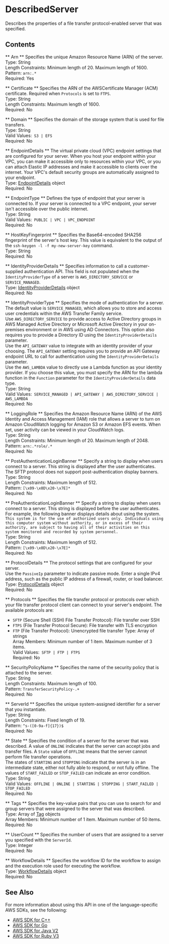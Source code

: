 # DescribedServer<a name="API_DescribedServer"></a>

Describes the properties of a file transfer protocol\-enabled server that was specified\.

## Contents<a name="API_DescribedServer_Contents"></a>

 ** Arn **   <a name="TransferFamily-Type-DescribedServer-Arn"></a>
Specifies the unique Amazon Resource Name \(ARN\) of the server\.  
Type: String  
Length Constraints: Minimum length of 20\. Maximum length of 1600\.  
Pattern: `arn:.*`   
Required: Yes

 ** Certificate **   <a name="TransferFamily-Type-DescribedServer-Certificate"></a>
Specifies the ARN of the AWSCertificate Manager \(ACM\) certificate\. Required when `Protocols` is set to `FTPS`\.  
Type: String  
Length Constraints: Maximum length of 1600\.  
Required: No

 ** Domain **   <a name="TransferFamily-Type-DescribedServer-Domain"></a>
Specifies the domain of the storage system that is used for file transfers\.  
Type: String  
Valid Values:` S3 | EFS`   
Required: No

 ** EndpointDetails **   <a name="TransferFamily-Type-DescribedServer-EndpointDetails"></a>
The virtual private cloud \(VPC\) endpoint settings that are configured for your server\. When you host your endpoint within your VPC, you can make it accessible only to resources within your VPC, or you can attach Elastic IP addresses and make it accessible to clients over the internet\. Your VPC's default security groups are automatically assigned to your endpoint\.  
Type: [EndpointDetails](API_EndpointDetails.md) object  
Required: No

 ** EndpointType **   <a name="TransferFamily-Type-DescribedServer-EndpointType"></a>
Defines the type of endpoint that your server is connected to\. If your server is connected to a VPC endpoint, your server isn't accessible over the public internet\.  
Type: String  
Valid Values:` PUBLIC | VPC | VPC_ENDPOINT`   
Required: No

 ** HostKeyFingerprint **   <a name="TransferFamily-Type-DescribedServer-HostKeyFingerprint"></a>
Specifies the Base64\-encoded SHA256 fingerprint of the server's host key\. This value is equivalent to the output of the `ssh-keygen -l -f my-new-server-key` command\.  
Type: String  
Required: No

 ** IdentityProviderDetails **   <a name="TransferFamily-Type-DescribedServer-IdentityProviderDetails"></a>
Specifies information to call a customer\-supplied authentication API\. This field is not populated when the `IdentityProviderType` of a server is `AWS_DIRECTORY_SERVICE` or `SERVICE_MANAGED`\.  
Type: [IdentityProviderDetails](API_IdentityProviderDetails.md) object  
Required: No

 ** IdentityProviderType **   <a name="TransferFamily-Type-DescribedServer-IdentityProviderType"></a>
Specifies the mode of authentication for a server\. The default value is `SERVICE_MANAGED`, which allows you to store and access user credentials within the AWS Transfer Family service\.  
Use `AWS_DIRECTORY_SERVICE` to provide access to Active Directory groups in AWS Managed Active Directory or Microsoft Active Directory in your on\-premises environment or in AWS using AD Connectors\. This option also requires you to provide a Directory ID using the `IdentityProviderDetails` parameter\.  
Use the `API_GATEWAY` value to integrate with an identity provider of your choosing\. The `API_GATEWAY` setting requires you to provide an API Gateway endpoint URL to call for authentication using the `IdentityProviderDetails` parameter\.  
Use the `AWS_LAMBDA` value to directly use a Lambda function as your identity provider\. If you choose this value, you must specify the ARN for the lambda function in the `Function` parameter for the `IdentityProviderDetails` data type\.  
Type: String  
Valid Values:` SERVICE_MANAGED | API_GATEWAY | AWS_DIRECTORY_SERVICE | AWS_LAMBDA`   
Required: No

 ** LoggingRole **   <a name="TransferFamily-Type-DescribedServer-LoggingRole"></a>
Specifies the Amazon Resource Name \(ARN\) of the AWS Identity and Access Management \(IAM\) role that allows a server to turn on Amazon CloudWatch logging for Amazon S3 or Amazon EFS events\. When set, user activity can be viewed in your CloudWatch logs\.  
Type: String  
Length Constraints: Minimum length of 20\. Maximum length of 2048\.  
Pattern: `arn:.*role/.*`   
Required: No

 ** PostAuthenticationLoginBanner **   <a name="TransferFamily-Type-DescribedServer-PostAuthenticationLoginBanner"></a>
Specify a string to display when users connect to a server\. This string is displayed after the user authenticates\.  
The SFTP protocol does not support post\-authentication display banners\.
Type: String  
Length Constraints: Maximum length of 512\.  
Pattern: `[\x09-\x0D\x20-\x7E]*`   
Required: No

 ** PreAuthenticationLoginBanner **   <a name="TransferFamily-Type-DescribedServer-PreAuthenticationLoginBanner"></a>
Specify a string to display when users connect to a server\. This string is displayed before the user authenticates\. For example, the following banner displays details about using the system\.  
 `This system is for the use of authorized users only. Individuals using this computer system without authority, or in excess of their authority, are subject to having all of their activities on this system monitored and recorded by system personnel.`   
Type: String  
Length Constraints: Maximum length of 512\.  
Pattern: `[\x09-\x0D\x20-\x7E]*`   
Required: No

 ** ProtocolDetails **   <a name="TransferFamily-Type-DescribedServer-ProtocolDetails"></a>
 The protocol settings that are configured for your server\.   
 Use the `PassiveIp` parameter to indicate passive mode\. Enter a single IPv4 address, such as the public IP address of a firewall, router, or load balancer\.   
Type: [ProtocolDetails](API_ProtocolDetails.md) object  
Required: No

 ** Protocols **   <a name="TransferFamily-Type-DescribedServer-Protocols"></a>
Specifies the file transfer protocol or protocols over which your file transfer protocol client can connect to your server's endpoint\. The available protocols are:  
+  `SFTP` \(Secure Shell \(SSH\) File Transfer Protocol\): File transfer over SSH
+  `FTPS` \(File Transfer Protocol Secure\): File transfer with TLS encryption
+  `FTP` \(File Transfer Protocol\): Unencrypted file transfer
Type: Array of strings  
Array Members: Minimum number of 1 item\. Maximum number of 3 items\.  
Valid Values:` SFTP | FTP | FTPS`   
Required: No

 ** SecurityPolicyName **   <a name="TransferFamily-Type-DescribedServer-SecurityPolicyName"></a>
Specifies the name of the security policy that is attached to the server\.  
Type: String  
Length Constraints: Maximum length of 100\.  
Pattern: `TransferSecurityPolicy-.+`   
Required: No

 ** ServerId **   <a name="TransferFamily-Type-DescribedServer-ServerId"></a>
Specifies the unique system\-assigned identifier for a server that you instantiate\.  
Type: String  
Length Constraints: Fixed length of 19\.  
Pattern: `^s-([0-9a-f]{17})$`   
Required: No

 ** State **   <a name="TransferFamily-Type-DescribedServer-State"></a>
Specifies the condition of a server for the server that was described\. A value of `ONLINE` indicates that the server can accept jobs and transfer files\. A `State` value of `OFFLINE` means that the server cannot perform file transfer operations\.  
The states of `STARTING` and `STOPPING` indicate that the server is in an intermediate state, either not fully able to respond, or not fully offline\. The values of `START_FAILED` or `STOP_FAILED` can indicate an error condition\.  
Type: String  
Valid Values:` OFFLINE | ONLINE | STARTING | STOPPING | START_FAILED | STOP_FAILED`   
Required: No

 ** Tags **   <a name="TransferFamily-Type-DescribedServer-Tags"></a>
Specifies the key\-value pairs that you can use to search for and group servers that were assigned to the server that was described\.  
Type: Array of [Tag](API_Tag.md) objects  
Array Members: Minimum number of 1 item\. Maximum number of 50 items\.  
Required: No

 ** UserCount **   <a name="TransferFamily-Type-DescribedServer-UserCount"></a>
Specifies the number of users that are assigned to a server you specified with the `ServerId`\.  
Type: Integer  
Required: No

 ** WorkflowDetails **   <a name="TransferFamily-Type-DescribedServer-WorkflowDetails"></a>
Specifies the workflow ID for the workflow to assign and the execution role used for executing the workflow\.  
Type: [WorkflowDetails](API_WorkflowDetails.md) object  
Required: No

## See Also<a name="API_DescribedServer_SeeAlso"></a>

For more information about using this API in one of the language\-specific AWS SDKs, see the following:
+  [AWS SDK for C\+\+](https://docs.aws.amazon.com/goto/SdkForCpp/transfer-2018-11-05/DescribedServer) 
+  [AWS SDK for Go](https://docs.aws.amazon.com/goto/SdkForGoV1/transfer-2018-11-05/DescribedServer) 
+  [AWS SDK for Java V2](https://docs.aws.amazon.com/goto/SdkForJavaV2/transfer-2018-11-05/DescribedServer) 
+  [AWS SDK for Ruby V3](https://docs.aws.amazon.com/goto/SdkForRubyV3/transfer-2018-11-05/DescribedServer) 